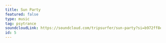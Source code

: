 ```yaml
---
title: Sun Party
featured: false
type: music
tag: psytrance
soundcloudLink: https://soundcloud.com/tripsurfer/sun-party?si=b972ff8eb5f84d52baac491318d8b800&utm_source=clipboard&utm_medium=text&utm_campaign=social_sharing
id: 5
---
```


